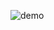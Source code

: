 ![demo](https://github.com/faizanx168/my-onTheFly/assets/105330878/7f6c01b4-60c8-4e62-99c5-b9f3736f06ed)
